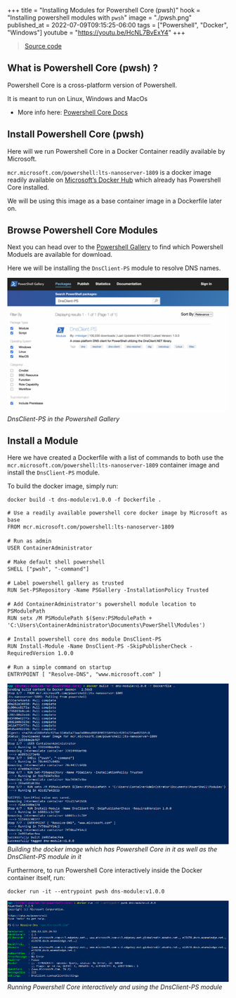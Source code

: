 +++
title = "Installing Modules for Powershell Core (pwsh)"
hook = "Installing powershell modules with `pwsh`"
image = "./pwsh.png"
published_at = 2022-07-09T09:15:25-06:00
tags = ["Powershell", "Docker", "Windows"]
youtube = "https://youtu.be/HcNL7BvExY4"
+++

> [Source code](https://github.com/coolstercodes/Tutorials/tree/main/tutorials/install-modules-for-powershell-core)

## What is Powershell Core (pwsh) ?

Powershell Core is a cross-platform version of Powershell.

It is meant to run on Linux, Windows and MacOs

- More info here: [Powershell Core Docs](https://github.com/PowerShell/PowerShell#readme)

## Install Powershell Core (pwsh)

Here will we run Powershell Core in a Docker Container readily available by Microsoft.

`mcr.microsoft.com/powershell:lts-nanoserver-1809` is a docker image readily available on [Microsoft’s Docker Hub](https://hub.docker.com/r/microsoft/powershell) which already has Powershell Core installed.

We will be using this image as a base container image in a Dockerfile later on.

## Browse Powershell Core Modules

Next you can head over to the [Powershell Gallery](https://www.powershellgallery.com/packages?q=DnsClient-PS) to find which Powershell Moduels are available for download.

Here we will be installing the `DnsClient-PS` module to resolve DNS names.

![](./PowershellGallery-2048x1257.png)
*DnsClient-PS in the Powershell Gallery*

## Install a Module

Here we have created a Dockerfile with a list of commands to both use the `mcr.microsoft.com/powershell:lts-nanoserver-1809` container image and install the `DnsClient-PS` module.

To build the docker image, simply run:

```shell
docker build -t dns-module:v1.0.0 -f Dockerfile .
```

```docker
# Use a readily available powershell core docker image by Microsoft as base
FROM mcr.microsoft.com/powershell:lts-nanoserver-1809

# Run as admin
USER ContainerAdministrator

# Make default shell powershell
SHELL ["pwsh", "-command"]

# Label powershell gallery as trusted
RUN Set-PSRepository -Name PSGallery -InstallationPolicy Trusted

# Add ContainerAdministrator's powershell module location to PSModulePath
RUN setx /M PSModulePath $($env:PSModulePath + 'C:\Users\ContainerAdministrator\Documents\PowerShell\Modules')

# Install powershell core dns module DnsClient-PS
RUN Install-Module -Name DnsClient-PS -SkipPublisherCheck -RequiredVersion 1.0.0

# Run a simple command on startup
ENTRYPOINT [ "Resolve-DNS", "www.microsoft.com" ]
```

![](./dockerbuild.png)
*Building the docker image which has Powershell Core in it as well as the DnsClient-PS module in it*

Furthermore, to run Powershell Core interactively inside the Docker container itself, run:

```shell
docker run -it --entrypoint pwsh dns-module:v1.0.0
```

![](./dnslookup.png)
*Running Powershell Core interactively and using the DnsClient-PS module*
